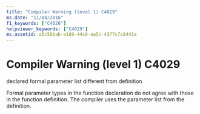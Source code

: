 ```yaml
---
title: "Compiler Warning (level 1) C4029"
ms.date: "11/04/2016"
f1_keywords: ["C4026"]
helpviewer_keywords: ["C4029"]
ms.assetid: a5c50bab-a189-44c9-aa5c-4377c7c8443a
---
```

# Compiler Warning (level 1) C4029

declared formal parameter list different from definition

Formal parameter types in the function declaration do not agree with those in the function definition. The compiler uses the parameter list from the definition.